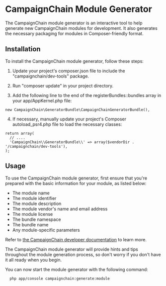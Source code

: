 # CampaignChain Module Generator

The CampaignChain module generator is an interactive tool to help generate new CampaignChain modules for development. It also generates the necessary packaging for modules in Composer-friendly format.

## Installation

To install the CampaignChain module generator, follow these steps:

1. Update your project's composer.json file to include the "campaignchain/dev-tools" package.

2. Run "composer update" in your project directory.

3. Add the following line to the end of the registerBundles::bundles array in your app/AppKernel.php file:
  ```
  new CampaignChain\GeneratorBundle\CampaignChainGeneratorBundle(),
  ```
  
4. If necessary, manually update your project's Composer autoload_psr4.php file to load the necessary classes:
  ```
  return array(
    // ....
    'CampaignChain\\GeneratorBundle\\' => array($vendorDir . '/campaignchain/dev-tools'),
  );
  ```

## Usage
  
To use the CampaignChain module generator, first ensure that you're prepared with the basic information for your module, as listed below: 

- The module name
- The module identifier
- The module description
- The module vendor's name and email address
- The module license
- The bundle namespace
- The bundle name
- Any module-specific parameters

Refer to [the CampaignChain developer documentation](http://doc.campaignchain.com/current/developer/book/modules.html) to learn more.

The CampaignChain module generator will provide hints and tips throughout the module generation process, so don't worry if you don't have it all ready when you begin. 

You can now start the module generator with the following command:
```
  php app/console campaignchain:generate:module
```  